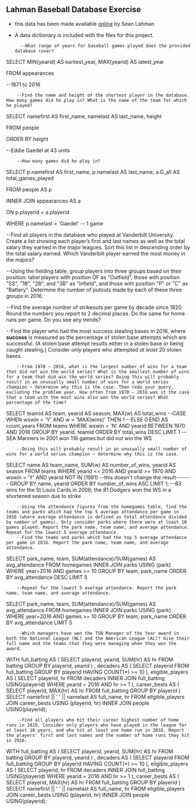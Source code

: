 ﻿## Lahman Baseball Database Exercise
- this data has been made available [online](http://www.seanlahman.com/baseball-archive/statistics/) by Sean Lahman
- A data dictionary is included with the files for this project.

		--What range of years for baseball games played does the provided database cover? 
SELECT MIN(yearid) AS earliest_year, MAX(yearid) AS latest_year

FROM appearances
		
  --1871 to 2016

		--Find the name and height of the shortest player in the database. How many games did he play in? What is the name of the team for which he played?
SELECT namefirst AS first_name, namelast AS last_name, height

FROM people

ORDER BY height 
		
  --Eddie Gaedel at 43 units  

		--How many games did he play in?
SELECT p.namefirst AS first_name, p.namelast AS last_name, a.G_all AS total_games_played

FROM people AS p

INNER JOIN appearances AS a

ON p.playerid = a.playerid

WHERE p.namelast = 'Gaedel'
		-- 1 game

--Find all players in the database who played at Vanderbilt University. Create a list showing each player’s first and last names as well as the total salary they earned in the major leagues. Sort this list in descending order by the total salary earned. Which Vanderbilt player earned the most money in the majors?
	
--Using the fielding table, group players into three groups based on their position: label players with position OF as "Outfield", those with position "SS", "1B", "2B", and "3B" as "Infield", and those with position "P" or "C" as "Battery". Determine the number of putouts made by each of these three groups in 2016.


--Find the average number of strikeouts per game by decade since 1920. Round the numbers you report to 2 decimal places. Do the same for home runs per game. Do you see any trends?
   

--Find the player who had the most success stealing bases in 2016, where __success__ is measured as the percentage of stolen base attempts which are successful. (A stolen base attempt results either in a stolen base or being caught stealing.) Consider only players who attempted _at least_ 20 stolen bases.
	

		--From 1970 – 2016, what is the largest number of wins for a team that did not win the world series? What is the smallest number of wins for a team that did win the world series? Doing this will probably result in an unusually small number of wins for a world series champion – determine why this is the case. Then redo your query, excluding the problem year. How often from 1970 – 2016 was it the case that a team with the most wins also won the world series? What percentage of the time?
SELECT teamid AS team, yearid AS season, MAX(w) AS total_wins
	--CASE WHEN wswin = 'Y' AND w = 'MAX(wins)' THEN 1
	--ELSE 0 END AS count_years
	FROM teams
	WHERE wswin = 'N'
	AND yearid BETWEEN 1970 AND 2016
	GROUP BY yearid, teamid
	ORDER BY total_wins DESC
	LIMIT 1
		--SEA Mariners in 2001 won 116 games but did not win the WS

		--Doing this will probably result in an unusually small number of wins for a world series champion – determine why this is the case.
SELECT name AS team_name, SUM(w) AS number_of_wins, yearid AS season
FROM teams
WHERE yearid <= 2016
	AND yearid >= 1970
	AND wswin = 'Y'
	AND yearid NOT IN (1981) --this doesn't change the result-------
GROUP BY name, yearid
ORDER BY number_of_wins ASC
LIMIT 1;
		--83 wins for the St Louis Cards in 2006; the 81 Dodgers won the WS in a shortened season due to strike

		--Using the attendance figures from the homegames table, find the teams and parks which had the top 5 average attendance per game in 2016 (where average attendance is defined as total attendance divided by number of games). Only consider parks where there were at least 10 games played. Report the park name, team name, and average attendance. Repeat for the lowest 5 average attendance.
		--Find the teams and parks which had the top 5 average attendance per game in 2016. Report the park name, team name, and average attendance.
SELECT park_name, team, SUM(attendance)/SUM(games) AS avg_attendance 
FROM homegames
INNER JOIN parks
USING (park)
WHERE year=2016
AND games >= 10
GROUP BY team, park_name
ORDER BY avg_attendance DESC
LIMIT 5 

		--Repeat for the lowest 5 average attendance. Report the park name, team name, and average attendance.
SELECT park_name, team, SUM(attendance)/SUM(games) AS avg_attendance 
FROM homegames
INNER JOIN parks
USING (park)
WHERE year=2016
AND games >= 10
GROUP BY team, park_name
ORDER BY avg_attendance
LIMIT 5

		--Which managers have won the TSN Manager of the Year award in both the National League (NL) and the American League (AL)? Give their full name and the teams that they were managing when they won the award.

WITH full_batting AS (
	SELECT
		playerid,
		yearid,
		SUM(hr) AS hr
	FROM batting
	GROUP BY playerid, yearid
)
,
decaders AS (
	SELECT
		playerid
	FROM full_batting
	GROUP BY playerid
	HAVING COUNT(*) >= 10
),
eligible_players AS (
	SELECT
		playerid,
		hr
	FROM decaders
	INNER JOIN full_batting
	USING(playerid)
	WHERE yearid = 2016 AND hr >= 1
),
career_bests AS (
	SELECT
		playerid,
		MAX(hr) AS hr
	FROM full_batting
	GROUP BY playerid
)
SELECT
	namefirst || ' ' || namelast AS full_name,
	hr
FROM eligible_players
JOIN career_bests
USING (playerid, hr)
INNER JOIN people
USING(playerid);

		--Find all players who hit their career highest number of home runs in 2016. Consider only players who have played in the league for at least 10 years, and who hit at least one home run in 2016. Report the players' first and last names and the number of home runs they hit in 2016.

WITH full_batting AS (
	SELECT
		playerid,
		yearid,
		SUM(hr) AS hr
	FROM batting
	GROUP BY playerid, yearid
)
,
decaders AS (
	SELECT
		playerid
	FROM full_batting
	GROUP BY playerid
	HAVING COUNT(*) >= 10
),
eligible_players AS (
	SELECT
		playerid,
		hr
	FROM decaders
	INNER JOIN full_batting
	USING(playerid)
	WHERE yearid = 2016 AND hr >= 1
),
career_bests AS (
	SELECT
		playerid,
		MAX(hr) AS hr
	FROM full_batting
	GROUP BY playerid
)
SELECT
	namefirst || ' ' || namelast AS full_name,
	hr
FROM eligible_players
JOIN career_bests
USING (playerid, hr)
INNER JOIN people
USING(playerid);
